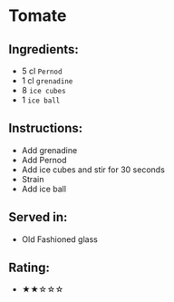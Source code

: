 # Tomate

## Ingredients:
- 5 cl `Pernod`
- 1 cl `grenadine`
- 8 `ice cubes`
- 1 `ice ball`

## Instructions:
- Add grenadine
- Add Pernod
- Add ice cubes and stir for 30 seconds
- Strain
- Add ice ball

## Served in:
- Old Fashioned glass

## Rating:
- ★★☆☆☆